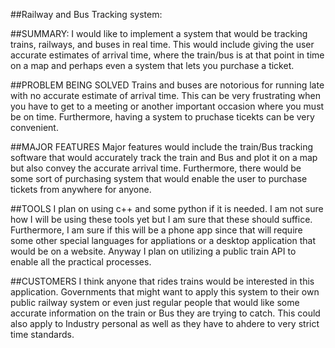 ##Railway and Bus Tracking system:

##SUMMARY:
	I would like to implement a system that would be tracking trains, railways, and buses in real time. This would include giving the user accurate estimates of arrival time, where the train/bus is at that point in time on a map and perhaps even a system that lets you purchase a ticket. 

##PROBLEM BEING SOLVED
	Trains and buses are notorious for running late with no accurate estimate of arrival time. This can be very frustrating when you have to get to a meeting or another important occasion where you must be on time. Furthermore, having a system to pruchase ticekts can be very convenient. 

##MAJOR FEATURES
	Major features would include the train/Bus tracking software that would accurately track the train and Bus and plot it on a map but also convey the accurate arrival time. Furthermore, there would be some sort of purchasing system that would enable the user to purchase tickets from anywhere for anyone. 

##TOOLS
	I plan on using c++ and some python if it is needed. I am not sure how I will be using these tools yet but I am sure that these should suffice. Furthermore, I am sure if this will be a phone app since that will require some other special languages for appliations or a desktop application that would be on a website. Anyway I plan on utilizing a public train API to enable all the practical processes. 

##CUSTOMERS
    I think anyone that rides trains would be interested in this application. Governments that might want to apply this system to their own public railway system or even just regular people that would like some accurate information on the train or Bus they are trying to catch. This could also apply to Industry personal as well as they have to ahdere to very strict time standards. 
